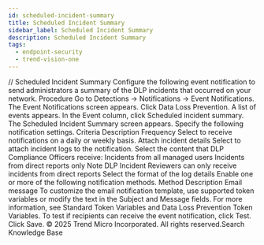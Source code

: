 ```yaml
---
id: scheduled-incident-summary
title: Scheduled Incident Summary
sidebar_label: Scheduled Incident Summary
description: Scheduled Incident Summary
tags:
  - endpoint-security
  - trend-vision-one
---
```


/*<![CDATA[*/ $('#title').html($('meta[name=map-description]').attr('content')); /*]]>*/ Scheduled Incident Summary Configure the following event notification to send administrators a summary of the DLP incidents that occurred on your network. Procedure Go to Detections → Notifications → Event Notifications. The Event Notifications screen appears. Click Data Loss Prevention. A list of events appears. In the Event column, click Scheduled incident summary. The Scheduled Incident Summary screen appears. Specify the following notification settings. Criteria Description Frequency Select to receive notifications on a daily or weekly basis. Attach incident details Select to attach incident logs to the notification. Select the content that DLP Compliance Officers receive: Incidents from all managed users Incidents from direct reports only Note DLP Incident Reviewers can only receive incidents from direct reports Select the format of the log details Enable one or more of the following notification methods. Method Description Email message To customize the email notification template, use supported token variables or modify the text in the Subject and Message fields. For more information, see Standard Token Variables and Data Loss Prevention Token Variables. To test if recipients can receive the event notification, click Test. Click Save. © 2025 Trend Micro Incorporated. All rights reserved.Search Knowledge Base